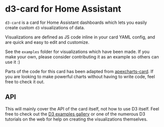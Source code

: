 # d3-card for Home Assistant

`d3-card` is a card for Home Assistant dashboards which lets you easily create custom `d3` visualizations of data.

Visualizations are defined as JS code inline in your card YAML config, and are quick and easy to edit and customize.

See the `examples` folder for visualizations which have been made. If you make your own, please consider contributing it as an example so others can use it :)

Parts of the code for this card has been adapted from [apexcharts-card](https://github.com/RomRider/apexcharts-card). If you are looking to make powerful charts without having to write code, feel free to check it out.

## API
This will mainly cover the API of the card itself, not how to use D3 itself. Feel free to check out the [D3 examples gallery](https://observablehq.com/@d3/gallery) or one of the numerous D3 tutorials on the web for help on creating the visualizations themselves.
